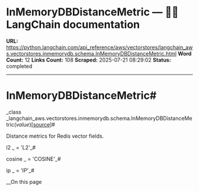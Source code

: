 # InMemoryDBDistanceMetric — 🦜🔗 LangChain  documentation

**URL:** https://python.langchain.com/api_reference/aws/vectorstores/langchain_aws.vectorstores.inmemorydb.schema.InMemoryDBDistanceMetric.html
**Word Count:** 12
**Links Count:** 108
**Scraped:** 2025-07-21 08:29:02
**Status:** completed

---

# InMemoryDBDistanceMetric\#

_class _langchain\_aws.vectorstores.inmemorydb.schema.InMemoryDBDistanceMetric\(_value_\)[\[source\]](https://python.langchain.com/api_reference/_modules/langchain_aws/vectorstores/inmemorydb/schema.html#InMemoryDBDistanceMetric)\#     

Distance metrics for Redis vector fields.

l2 _ = 'L2'_\#     

cosine _ = 'COSINE'_\#     

ip _ = 'IP'_\#     

__On this page